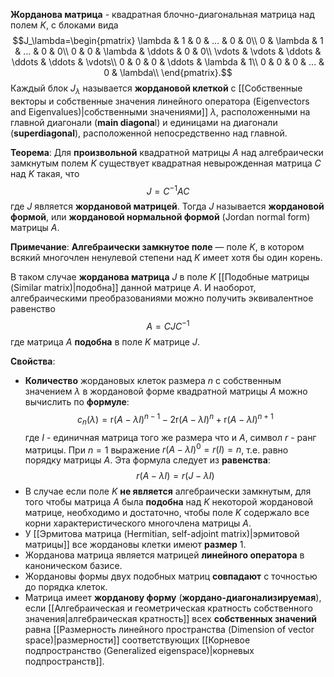 **Жорданова матрица** - квадратная блочно-диагональная матрица над полем $K$, с блоками вида$$J_\lambda=\begin{pmatrix}  
\lambda & 1 & 0 & ... & 0 & 0\\
0 & \lambda & 1 & ... & 0 & 0\\
0 & 0 & \lambda & \ddots & 0 & 0\\
\vdots & \vdots & \ddots & \ddots & \ddots & \vdots\\
0 & 0 & 0 & \ddots & \lambda & 1\\
0 & 0 & 0 & ... & 0 & \lambda\\
\end{pmatrix}.$$Каждый блок $J_\lambda$ называется **жордановой клеткой** с [[Собственные векторы и собственные значения линейного оператора (Eigenvectors and Eigenvalues)|собственными значениями]] $\lambda$, расположенными на главной диагонали (**main diagona**l) и единицами на диагонали (**superdiagonal**), расположенной непосредственно над главной.

**Теорема**:
Для **произвольной** квадратной матрицы $A$ над алгебраически замкнутым полем $K$ существует квадратная невырожденная матрица $C$ над $K$ такая, что$$J=C^{-1}AC$$где $J$ является **жордановой матрицей**. Тогда $J$ называется **жордановой формой**, или **жордановой нормальной формой** (Jordan normal form) матрицы $A$.

**Примечание**:
**Алгебраически замкнутое поле** — поле $K$, в котором всякий многочлен ненулевой степени над $K$ имеет хотя бы один корень.

В таком случае **жорданова матрица** $J$ в поле $K$ [[Подобные матрицы (Similar matrix)|подобна]] данной матрице $A$. И наоборот, алгебраическими преобразованиями можно получить эквивалентное равенство$$A=CJC^{-1}$$где матрица $A$ **подобна** в поле $K$ матрице $J$.

**Свойства**:
- **Количество** жордановых клеток размера $n$ с собственным значением $\lambda$ в жордановой форме квадратной матрицы $A$ можно вычислить по **формуле**:$$c_n(\lambda)=\text{r}(A-\lambda I)^{n-1}-2\text{r}(A-\lambda I)^n+\text{r}(A-\lambda I)^{n+1}$$где $I$ - единичная матрица того же размера что и $A$, символ $r$ - ранг матрицы. При $n=1$ выражение $r(A-\lambda I)^0=r(I)=n$, т.е. равно порядку матрицы $A$. Эта формула следует из **равенства**:$$r(A-\lambda I)=r(J-\lambda I)$$
- В случае если поле $K$ **не является** алгебраически замкнутым, для того чтобы матрица $A$ была **подобна** над $K$ некоторой жордановой матрице, необходимо и достаточно, чтобы поле $K$ содержало все корни характеристического многочлена матрицы $A$.
- У [[Эрмитова матрица (Hermitian, self-adjoint matrix)|эрмитовой матрицы]] все жордановы клетки имеют **размер** $1$.
- Жорданова матрица является матрицей **линейного оператора** в каноническом базисе.
- Жордановы формы двух подобных матриц **совпадают** с точностью до порядка клеток.
- Матрица имеет **жорданову форму** (**жордано-диагонализируемая**), если [[Алгебраическая и геометрическая кратность собственного значения|алгебраическая кратность]] всех **собственных значений** равна [[Размерность линейного пространства (Dimension of vector space)|размерности]] соответствующих [[Корневое подпространство (Generalized eigenspace)|корневых подпространств]].